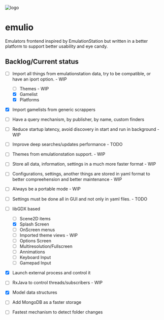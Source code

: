 ![logo](https://s1.postimg.org/mrtbd0yhr/emulio.png)

# emulio
Emulators frontend inspired by EmulationStation but written in a better platform to support better usability and eye candy.

## Backlog/Current status
- [ ] Import all things from emulationstation data, try to be compatible, or have an iport option. - WIP
  - [ ] Themes - WIP
  - [x] Gamelist 
  - [x] Platforms
- [x] Import gamelists from generic scrappers
- [ ] Have a query mechanism, by publisher, by name, custom finders
- [ ] Reduce startup latency, avoid discovery in start and run in background - WIP
- [ ] Improve deep searches/updates performance - TODO
- [ ] Themes from emulationstation support. - WIP
- [ ] Store all data, information, settings in a much more faster format - WIP
- [ ] Configurations, settings, another things are stored in yaml format to better compreehension and better maintenance - WIP
- [ ] Always be a portable mode - WIP
- [ ] Settings must be done all in GUI and not only in yaml files. - TODO
- [ ] libGDX based
  - [ ] Scene2D items
  - [x] Splash Screen
  - [ ] OnScreen menus
  - [ ] Imported theme views - WIP
  - [ ] Options Screen
  - [ ] Multiresolution/Fullscreen
  - [ ] Annimations
  - [ ] Keyboard Input
  - [ ] Gamepad Input
- [x] Launch external process and control it
- [ ] RxJava to control threads/subscribers - WIP
- [x] Model data structures
- [ ] Add MongoDB as a faster storage
- [ ] Fastest mechanism to detect folder changes
  
